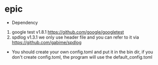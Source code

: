# epic
* Dependency
1. google test v1.8.1 https://github.com/google/googletest
2. spdlog v1.3.1 we only use header file and you can refer to it via https://github.com/gabime/spdlog
* You should create your own config.toml and put it in the bin dir, if you don't create config.toml, the program will use the default_config.toml

